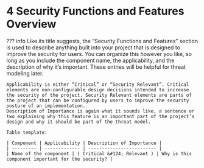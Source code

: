 # 4 Security Functions and Features Overview

??? info
    Like its title suggests, the “Security Functions and Features” section is used to describe anything built into your project that is designed to improve the security for users. You can organize this however you like, so long as you include the component name, the applicability, and the description of why it’s important. These entries will be helpful for threat modeling later.

    Applicability is either “Critical” or “Security Relevant”. Critical elements are non-configurable design decisions intended to increase the security of the project. Security Relevant elements are parts of the project that can be configured by users to improve the security posture of an implementation.
    Description of Importance is again what it sounds like, a sentence or two explaining why this feature is an important part of the project’s design and why it should be part of the threat model.

    Table template:

    | Component | Applicability | Description of Importance |
    | --------- | ------------- | ------------------------- |
    | Name of the component | ( Critical &#124; Relevant ) | Why is this component important for the security? |